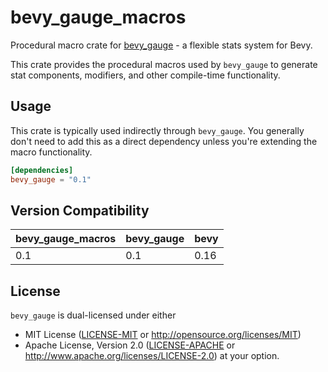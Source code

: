 # bevy_gauge_macros

Procedural macro crate for [bevy_gauge](https://github.com/DEMIURGE-studio/bevy_gauge) - a flexible stats system for Bevy.

This crate provides the procedural macros used by `bevy_gauge` to generate stat components, modifiers, and other compile-time functionality.

## Usage

This crate is typically used indirectly through `bevy_gauge`. You generally don't need to add this as a direct dependency unless you're extending the macro functionality.

```toml
[dependencies]
bevy_gauge = "0.1"
```

## Version Compatibility

| bevy_gauge_macros | bevy_gauge | bevy   |
|-------------------|------------|--------|
| 0.1               | 0.1        | 0.16   |

## License
`bevy_gauge` is dual-licensed under either
*   MIT License ([LICENSE-MIT](LICENSE-MIT) or http://opensource.org/licenses/MIT)
*   Apache License, Version 2.0 ([LICENSE-APACHE](LICENSE-APACHE) or http://www.apache.org/licenses/LICENSE-2.0)
at your option.